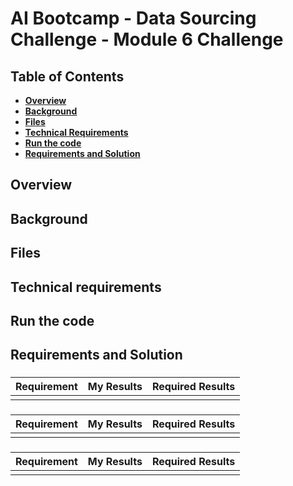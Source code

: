 # AI Bootcamp - Data Sourcing Challenge - Module 6 Challenge

## Table of Contents
*  [**Overview**](#overview)
*  [**Background**](#background)
*  [**Files**](#files)
*  [**Technical Requirements**](#technical-requirements)
*  [**Run the code**](#run-the-code)
*  [**Requirements and Solution**](#requirements-and-solution)

## Overview

## Background

## Files

## Technical requirements

## Run the code

## Requirements and Solution
###
| Requirement | My Results | Required Results |
| ----------- | ---------- | ---------------- |
| | | |

###
| Requirement | My Results | Required Results |
| ----------- | ---------- | ---------------- |
| | | |


###
| Requirement | My Results | Required Results |
| ----------- | ---------- | ---------------- |
| | | |
